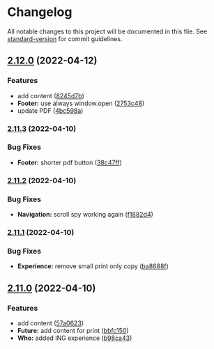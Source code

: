 # Changelog

All notable changes to this project will be documented in this file. See [standard-version](https://github.com/conventional-changelog/standard-version) for commit guidelines.

## [2.12.0](https://github.com/jdvivar/danielvivar.com/compare/v2.11.3...v2.12.0) (2022-04-12)


### Features

* add content ([8245d7b](https://github.com/jdvivar/danielvivar.com/commit/8245d7bf9a56878f554806a3310672f5f9a9492d))
* **Footer:** use always window.open ([2753c48](https://github.com/jdvivar/danielvivar.com/commit/2753c48dfb057faaa59bb0f89a48f74e3eb7bf56))
* update PDF ([4bc598a](https://github.com/jdvivar/danielvivar.com/commit/4bc598a9f1f8c4e7511a8c702690b3974633af9e))

### [2.11.3](https://github.com/jdvivar/danielvivar.com/compare/v2.11.2...v2.11.3) (2022-04-10)


### Bug Fixes

* **Footer:** shorter pdf button ([38c47ff](https://github.com/jdvivar/danielvivar.com/commit/38c47ff40c95b9f0560c0a8996e5f70a0c646399))

### [2.11.2](https://github.com/jdvivar/danielvivar.com/compare/v2.11.1...v2.11.2) (2022-04-10)


### Bug Fixes

* **Navigation:** scroll spy working again ([f1882d4](https://github.com/jdvivar/danielvivar.com/commit/f1882d4d431122a3a9e351f4897807b015456bc1))

### [2.11.1](https://github.com/jdvivar/danielvivar.com/compare/v2.11.0...v2.11.1) (2022-04-10)


### Bug Fixes

* **Experience:** remove small print only copy ([ba8688f](https://github.com/jdvivar/danielvivar.com/commit/ba8688f6037741f86c373ef4312dd3baa5902542))

## [2.11.0](https://github.com/jdvivar/danielvivar.com/compare/v2.10.0...v2.11.0) (2022-04-10)


### Features

* add content ([57a0623](https://github.com/jdvivar/danielvivar.com/commit/57a0623d686eb08de11c2c77898862a9b0c20ed9))
* **Future:** add content for print ([bbfc150](https://github.com/jdvivar/danielvivar.com/commit/bbfc150b4b76d6d2abc6d9869f1e6c91d3bf1cad))
* **Who:** added ING experience ([b98ca43](https://github.com/jdvivar/danielvivar.com/commit/b98ca43559340b202a3cbb65de0c66721ab312ac))
